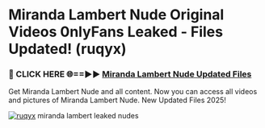 # Miranda Lambert Nude Original Videos 0nlyFans Leaked - Files Updated! (ruqyx)

<h3>🔴 CLICK HERE 🌐==►► <a href="https://tinyurl.com/5h6xmrr3" rel="nofollow">Miranda Lambert Nude Updated Files</a></h3>

Get Miranda Lambert Nude and all content. Now you can access all videos and pictures of Miranda Lambert Nude. New Updated Files 2025!

[![ruqyx](https://i.imgur.com/KVD873Z.gif)](https://tinyurl.com/5h6xmrr3)
miranda lambert leaked nudes